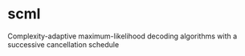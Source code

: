 # scml
Complexity-adaptive maximum-likelihood decoding algorithms with a successive cancellation schedule
